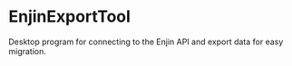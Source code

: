 # EnjinExportTool
Desktop program for connecting to the Enjin API and export data for easy migration.
